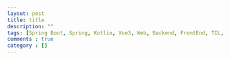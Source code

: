 ```yaml
---
layout: post
title: title
description: ""
tags: [Spring Boot, Spring, Kotlin, Vue3, Web, Backend, FrontEnd, TIL, Today I Leaned]
comments : true
category : []
---
```


# 
